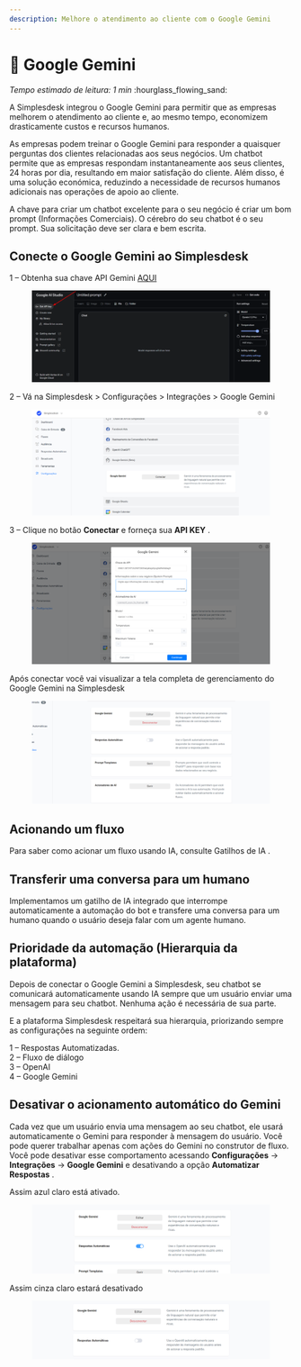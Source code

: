 ```yaml
---
description: Melhore o atendimento ao cliente com o Google Gemini
---
```


# 🧠 Google Gemini

_Tempo estimado de leitura: 1 min_ :hourglass\_flowing\_sand:

A Simplesdesk integrou o Google Gemini para permitir que as empresas melhorem o atendimento ao cliente e, ao mesmo tempo, economizem drasticamente custos e recursos humanos.

As empresas podem treinar o Google Gemini para responder a quaisquer perguntas dos clientes relacionadas aos seus negócios. Um chatbot permite que as empresas respondam instantaneamente aos seus clientes, 24 horas por dia, resultando em maior satisfação do cliente. Além disso, é uma solução económica, reduzindo a necessidade de recursos humanos adicionais nas operações de apoio ao cliente.

A chave para criar um chatbot excelente para o seu negócio é criar um bom prompt (Informações Comerciais). O cérebro do seu chatbot é o seu prompt. Sua solicitação deve ser clara e bem escrita.

## **Conecte o Google Gemini ao Simplesdesk**

1 – Obtenha sua chave API Gemini [AQUI](https://aistudio.google.com/app/prompts/new_chat)

<figure><img src="../.gitbook/assets/image (26).png" alt=""><figcaption></figcaption></figure>

2 – Vá na Simplesdesk > Configurações > Integrações > Google Gemini

<figure><img src="../.gitbook/assets/image (27).png" alt=""><figcaption></figcaption></figure>

3 – Clique no  botão **Conectar**  e forneça sua  **API KEY** .

<figure><img src="../.gitbook/assets/image (28).png" alt=""><figcaption></figcaption></figure>

Após conectar você vai visualizar a tela completa de gerenciamento do Google Gemini na Simplesdesk

<figure><img src="../.gitbook/assets/image (29).png" alt=""><figcaption></figcaption></figure>

## **Acionando um fluxo**

Para saber como acionar um fluxo usando IA, consulte  Gatilhos de IA .

## **Transferir uma conversa para um humano**

Implementamos um gatilho de IA integrado que interrompe automaticamente a automação do bot e transfere uma conversa para um humano quando o usuário deseja falar com um agente humano.

## **Prioridade da automação (Hierarquia da plataforma)**

Depois de conectar o Google Gemini a Simplesdesk, seu chatbot se comunicará automaticamente usando IA sempre que um usuário enviar uma mensagem para seu chatbot. Nenhuma ação é necessária de sua parte.

E a plataforma Simplesdesk respeitará sua hierarquia, priorizando sempre as configurações na seguinte ordem:

1 – Respostas Automatizadas.\
2 – Fluxo de diálogo\
3 – OpenAI\
4 – Google Gemini

## **Desativar o acionamento automático do Gemini**

Cada vez que um usuário envia uma mensagem ao seu chatbot, ele usará automaticamente o Gemini para responder à mensagem do usuário. Você pode querer trabalhar apenas com ações do Gemini no construtor de fluxo. Você pode desativar esse comportamento acessando  **Configurações**  ->  **Integrações**  ->  **Google Gemini**  e desativando a  opção **Automatizar Respostas**  .

Assim azul claro está ativado.

<figure><img src="../.gitbook/assets/image (30).png" alt=""><figcaption></figcaption></figure>

Assim cinza claro estará desativado

<figure><img src="../.gitbook/assets/image (31).png" alt=""><figcaption></figcaption></figure>
